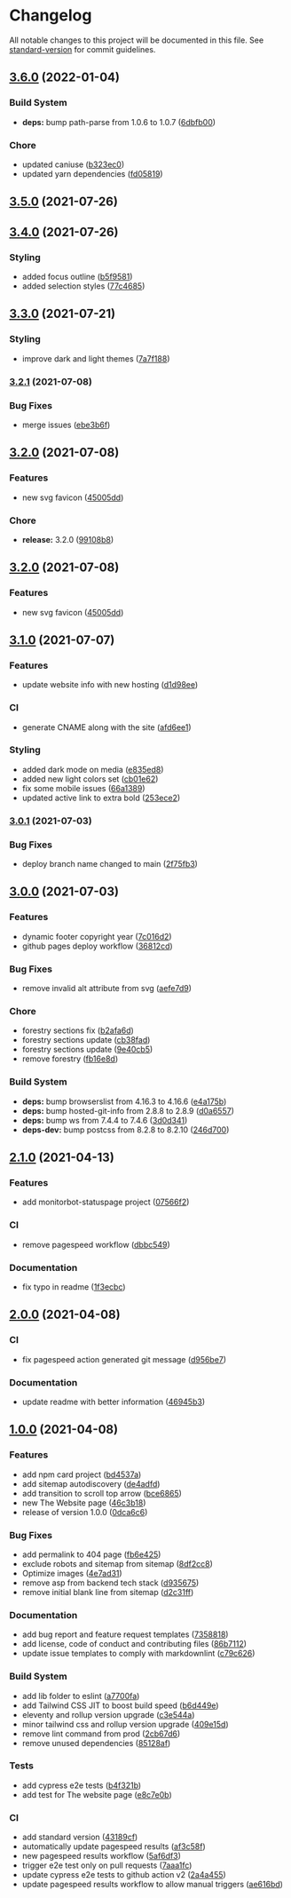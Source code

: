 # Changelog

All notable changes to this project will be documented in this file. See [standard-version](https://github.com/conventional-changelog/standard-version) for commit guidelines.

## [3.6.0](https://github.com/inigochoa/inigochoa.me/compare/v3.5.0...v3.6.0) (2022-01-04)


### Build System

* **deps:** bump path-parse from 1.0.6 to 1.0.7 ([6dbfb00](https://github.com/inigochoa/inigochoa.me/commit/6dbfb00dcc93c18d362cd73d7f1ed9b8a3b6c780))


### Chore

* updated caniuse ([b323ec0](https://github.com/inigochoa/inigochoa.me/commit/b323ec0d50db1196a60881dde633f7b9876e4bab))
* updated yarn dependencies ([fd05819](https://github.com/inigochoa/inigochoa.me/commit/fd05819d0dcbc3ecf22604e21830e13c1b81a9ed))

## [3.5.0](https://github.com/inigochoa/inigochoa.me/compare/v3.4.0...v3.5.0) (2021-07-26)

## [3.4.0](https://github.com/inigochoa/inigochoa.me/compare/v3.3.0...v3.4.0) (2021-07-26)


### Styling

* added focus outline ([b5f9581](https://github.com/inigochoa/inigochoa.me/commit/b5f9581adb8b59345e11126cffacea6994f4aa0b))
* added selection styles ([77c4685](https://github.com/inigochoa/inigochoa.me/commit/77c4685082d5e50cf6680231b80d708cfb44ecfc))

## [3.3.0](https://github.com/inigochoa/inigochoa.me/compare/v3.2.1...v3.3.0) (2021-07-21)


### Styling

* improve dark and light themes ([7a7f188](https://github.com/inigochoa/inigochoa.me/commit/7a7f1881351fecc8b6d594776729c239602e12a6))

### [3.2.1](https://github.com/inigochoa/inigochoa.me/compare/v3.1.1...v3.2.1) (2021-07-08)


### Bug Fixes

* merge issues ([ebe3b6f](https://github.com/inigochoa/inigochoa.me/commit/ebe3b6f21da3e348666a036236581c674d52166e))

## [3.2.0](https://github.com/inigochoa/inigochoa.me/compare/v3.1.0...v3.2.0) (2021-07-08)


### Features

* new svg favicon ([45005dd](https://github.com/inigochoa/inigochoa.me/commit/45005dd09d2732afba95bc2ad9aa1cd75a4a1c77))


### Chore

* **release:** 3.2.0 ([99108b8](https://github.com/inigochoa/inigochoa.me/commit/99108b8bcef6e159202001304333bbf5721f580e))

## [3.2.0](https://github.com/inigochoa/inigochoa.me/compare/v3.1.0...v3.2.0) (2021-07-08)


### Features

* new svg favicon ([45005dd](https://github.com/inigochoa/inigochoa.me/commit/45005dd09d2732afba95bc2ad9aa1cd75a4a1c77))

## [3.1.0](https://github.com/inigochoa/inigochoa.me/compare/v3.0.1...v3.1.0) (2021-07-07)


### Features

* update website info with new hosting ([d1d98ee](https://github.com/inigochoa/inigochoa.me/commit/d1d98ee91aafb83379f05a9a10531ff8906167a0))


### CI

* generate CNAME along with the site ([afd6ee1](https://github.com/inigochoa/inigochoa.me/commit/afd6ee12e8e6855d60709c9847201657822297ef))


### Styling

* added dark mode on media ([e835ed8](https://github.com/inigochoa/inigochoa.me/commit/e835ed85f53506d2decbcb216b42bed07f14e3e4))
* added new light colors set ([cb01e62](https://github.com/inigochoa/inigochoa.me/commit/cb01e62b5d7efdff007ad1c903e73fea028f75b1))
* fix some mobile issues ([66a1389](https://github.com/inigochoa/inigochoa.me/commit/66a138962228b55c15e06e337e9e88b202070d12))
* updated active link to extra bold ([253ece2](https://github.com/inigochoa/inigochoa.me/commit/253ece2bead136fa2cdc9984910e987fc0a0f4ce))

### [3.0.1](https://github.com/inigochoa/inigochoa.me/compare/v3.0.0...v3.0.1) (2021-07-03)


### Bug Fixes

* deploy branch name changed to main ([2f75fb3](https://github.com/inigochoa/inigochoa.me/commit/2f75fb3e21a9712fee315f7b52c7f75d05e9bfd2))

## [3.0.0](https://github.com/inigochoa/inigochoa.me/compare/v2.1.0...v3.0.0) (2021-07-03)


### Features

* dynamic footer copyright year ([7c016d2](https://github.com/inigochoa/inigochoa.me/commit/7c016d2da6659f69264158795347f609fb207d7c))
* github pages deploy workflow ([36812cd](https://github.com/inigochoa/inigochoa.me/commit/36812cd67a5ef01b6996529b260dce8a6976ba3c))


### Bug Fixes

* remove invalid alt attribute from svg ([aefe7d9](https://github.com/inigochoa/inigochoa.me/commit/aefe7d97bf7ee7daa697d0664b4fa5f4d28e49d3))


### Chore

* forestry sections fix ([b2afa6d](https://github.com/inigochoa/inigochoa.me/commit/b2afa6dce612ebad55760b5160c54a8bacb08a66))
* forestry sections update ([cb38fad](https://github.com/inigochoa/inigochoa.me/commit/cb38fad18f9fd04fc7527ece2730c66008c22f21))
* forestry sections update ([9e40cb5](https://github.com/inigochoa/inigochoa.me/commit/9e40cb5f60930f23ba378662f061a1a29a67de14))
* remove forestry ([fb16e8d](https://github.com/inigochoa/inigochoa.me/commit/fb16e8db95d8bf83d7c929c6c400251c696efe85))


### Build System

* **deps:** bump browserslist from 4.16.3 to 4.16.6 ([e4a175b](https://github.com/inigochoa/inigochoa.me/commit/e4a175b7c1b40cf8708a84f4d3f1783b925e147d))
* **deps:** bump hosted-git-info from 2.8.8 to 2.8.9 ([d0a6557](https://github.com/inigochoa/inigochoa.me/commit/d0a6557958562bf97d9581f7c5a8fbf78af9f96c))
* **deps:** bump ws from 7.4.4 to 7.4.6 ([3d0d341](https://github.com/inigochoa/inigochoa.me/commit/3d0d341404b07a452b53b8ae6dcd01fc80888263))
* **deps-dev:** bump postcss from 8.2.8 to 8.2.10 ([246d700](https://github.com/inigochoa/inigochoa.me/commit/246d700853678b0b97251a53a873e9d82ba1cc11))

## [2.1.0](https://github.com/inigochoa/inigochoa.me/compare/v2.0.0...v2.1.0) (2021-04-13)


### Features

* add monitorbot-statuspage project ([07566f2](https://github.com/inigochoa/inigochoa.me/commit/07566f2a59252c3ddf3e21ad0cf48ab426e91ce0))


### CI

* remove pagespeed workflow ([dbbc549](https://github.com/inigochoa/inigochoa.me/commit/dbbc54979e966050f998227c9501773482a81342))


### Documentation

* fix typo in readme ([1f3ecbc](https://github.com/inigochoa/inigochoa.me/commit/1f3ecbc5cf0eee6f399071f840b93d8c4d99c794))

## [2.0.0](https://github.com/inigochoa/inigochoa.me/compare/v1.0.0...v2.0.0) (2021-04-08)


### CI

* fix pagespeed action generated git message ([d956be7](https://github.com/inigochoa/inigochoa.me/commit/d956be768638fc8752e773a2cdc3cd13d77318fb))


### Documentation

* update readme with better information ([46945b3](https://github.com/inigochoa/inigochoa.me/commit/46945b3b224c2b799ca567fa085115bc9fd845b7))

## [1.0.0](https://github.com/inigochoa/inigochoa.me/compare/v0.0.0...v1.0.0) (2021-04-08)


### Features

* add npm card project ([bd4537a](https://github.com/inigochoa/inigochoa.me/commit/bd4537a46381d3a1e625dabdf39702bd4f06b6cc))
* add sitemap autodiscovery ([de4adfd](https://github.com/inigochoa/inigochoa.me/commit/de4adfd75e35ebbafad12c2ddc2dd9f9f5dfca26))
* add transition to scroll top arrow ([bce6865](https://github.com/inigochoa/inigochoa.me/commit/bce68658513f1e970dace1e032a47ad4485695e7))
* new The Website page ([46c3b18](https://github.com/inigochoa/inigochoa.me/commit/46c3b18a6a92bc682292b31666431361d40bd0df))
* release of version 1.0.0 ([0dca6c6](https://github.com/inigochoa/inigochoa.me/commit/0dca6c6043ca1d8cc3343b3538e6a42b8d450e70))


### Bug Fixes

* add permalink to 404 page ([fb6e425](https://github.com/inigochoa/inigochoa.me/commit/fb6e425e5b9554b71d662894c75eff9e322ec6d2))
* exclude robots and sitemap from sitemap ([8df2cc8](https://github.com/inigochoa/inigochoa.me/commit/8df2cc8869354330e1872dbcd25d9a4531f7d8b9))
* Optimize images ([4e7ad31](https://github.com/inigochoa/inigochoa.me/commit/4e7ad311956c547bb49c143b9019d23568ed5858))
* remove asp from backend tech stack ([d935675](https://github.com/inigochoa/inigochoa.me/commit/d935675dfb6d84e8b0844b352baf24effeffba52))
* remove initial blank line from sitemap ([d2c31ff](https://github.com/inigochoa/inigochoa.me/commit/d2c31ffd6e1009e4714ad34b94f1e33ba672206b))


### Documentation

* add bug report and feature request templates ([7358818](https://github.com/inigochoa/inigochoa.me/commit/7358818f96c7461bfdadaff2c1ccaef4f78dfd65))
* add license, code of conduct and contributing files ([86b7112](https://github.com/inigochoa/inigochoa.me/commit/86b7112822ba9a683bb7de966afacb2aa8a67586))
* update issue templates to comply with markdownlint ([c79c626](https://github.com/inigochoa/inigochoa.me/commit/c79c6265f437bfb241920cdb3a17ecb50c4222f2))


### Build System

* add lib folder to eslint ([a7700fa](https://github.com/inigochoa/inigochoa.me/commit/a7700fab9b70efa326962ab2ef1f185955962007))
* add Tailwind CSS JIT to boost build speed ([b6d449e](https://github.com/inigochoa/inigochoa.me/commit/b6d449ee2cbd59374be5c5c47d54dd357d7f7a13))
* eleventy and rollup version upgrade ([c3e544a](https://github.com/inigochoa/inigochoa.me/commit/c3e544a39d92b433098a7090dbdb5ea77ee99f78))
* minor tailwind css and rollup version upgrade ([409e15d](https://github.com/inigochoa/inigochoa.me/commit/409e15d0365f88effacafee4f59f75153c6bca72))
* remove lint command from prod ([2cb67d6](https://github.com/inigochoa/inigochoa.me/commit/2cb67d654d990ad3369f511aa3c777921a11aff6))
* remove unused dependencies ([85128af](https://github.com/inigochoa/inigochoa.me/commit/85128af9fe9d98ff93dbc33528dad73cfc555780))


### Tests

* add cypress e2e tests ([b4f321b](https://github.com/inigochoa/inigochoa.me/commit/b4f321b2de06eee89ecf3abbd51a8d8c1191e524))
* add test for The website page ([e8c7e0b](https://github.com/inigochoa/inigochoa.me/commit/e8c7e0b158d628ed4abb4c4af3ab287b1832c35c))


### CI

* add standard version ([43189cf](https://github.com/inigochoa/inigochoa.me/commit/43189cf2ae9a5f6a7c92eca6b38278480b22ec78))
* automatically update pagespeed results ([af3c58f](https://github.com/inigochoa/inigochoa.me/commit/af3c58ff5d119c3c19dcf7ab0e12ad1ff07a4b0e))
* new pagespeed results workflow ([5af6df3](https://github.com/inigochoa/inigochoa.me/commit/5af6df3fd48154aad8b3a380146b2f9a618c3307))
* trigger e2e test only on pull requests ([7aaa1fc](https://github.com/inigochoa/inigochoa.me/commit/7aaa1fcbd8814572fa071595729fa49aac65c4f4))
* update cypress e2e tests to github action v2 ([2a4a455](https://github.com/inigochoa/inigochoa.me/commit/2a4a45589663554e7ae60ac591d64ab55e625751))
* update pagespeed results workflow to allow manual triggers ([ae616bd](https://github.com/inigochoa/inigochoa.me/commit/ae616bd20d9519ed70263f716dc1ebe215dc331b))
